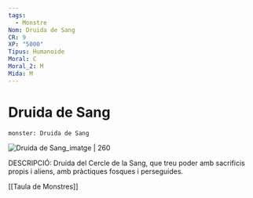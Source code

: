 ```yaml
---
tags:
  - Monstre
Nom: Druida de Sang
CR: 9
XP: "5000"
Tipus: Humanoide
Moral: C
Moral_2: M
Mida: M
---
```

# Druida de Sang

```statblock
monster: Druida de Sang
```

![Druida de Sang_imatge | 260](https://b2358178.smushcdn.com/2358178/wp-content/uploads/2021/08/00010_Druid_Circle_of_Blood-480x661.png?lossy=1&strip=1&webp=1)

DESCRIPCIÓ: 
Druida del Cercle de la Sang, que treu poder amb sacrificis propis i aliens, amb pràctiques fosques i perseguides.

[[Taula de Monstres]]